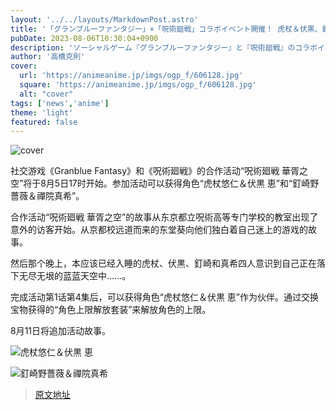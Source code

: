 ```yaml
---
layout: '../../layouts/MarkdownPost.astro'
title: '「グランブルーファンタジー」×「呪術廻戦」コラボイベント開催！ 虎杖＆伏黒、釘崎＆真希が仲間に'
pubDate: 2023-08-06T10:30:04+0900
description: 'ソーシャルゲーム『グランブルーファンタジー』と『呪術廻戦』のコラボイベント「呪術廻戦 華胥之空（かしょのそら）」が8月5日17時からスタート。イベントに参加するとキャラクター「虎杖悠仁＆伏黒 恵」や「釘崎野薔薇＆禪院真希」が入手できる。'
author: '高橋克則'
cover:
  url: 'https://animeanime.jp/imgs/ogp_f/606128.jpg'
  square: 'https://animeanime.jp/imgs/ogp_f/606128.jpg'
  alt: "cover"
tags: ['news','anime']
theme: 'light'
featured: false
---
```


![cover](https://animeanime.jp/imgs/ogp_f/606128.jpg)

<p>社交游戏《Granblue Fantasy》和《呪術廻戦》的合作活动“呪術廻戦 華胥之空”将于8月5日17时开始。参加活动可以获得角色“虎杖悠仁＆伏黒 恵”和“釘崎野薔薇＆禪院真希”。</p><p>合作活动“呪術廻戦 華胥之空”的故事从东京都立呪術高等专门学校的教室出现了意外的访客开始。从京都校远道而来的东堂葵向他们独白着自己迷上的游戏的故事。</p><p>然后那个晚上，本应该已经入睡的虎杖、伏黒、釘崎和真希四人意识到自己正在落下无尽无垠的蓝蓝天空中……。</p><p>完成活动第1话第4集后，可以获得角色“虎杖悠仁＆伏黒 恵”作为伙伴。通过交换宝物获得的“角色上限解放套装”来解放角色的上限。</p><p>8月11日将追加活动故事。</p>

![虎杖悠仁＆伏黒 恵](https://animeanime.jp/imgs/zoom/606130.jpg)

![釘崎野薔薇＆禪院真希](https://animeanime.jp/imgs/zoom/606131.jpg)

>[原文地址](https://animeanime.jp/article/2023/08/06/79116.html)  